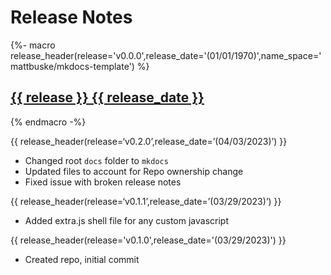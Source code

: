 # Release Notes

{%- macro release_header(release='v0.0.0',release_date='(01/01/1970)',name_space='mattbuske/mkdocs-template') %}
## <a href="https://github.com/{{ name_space }}/releases/tag/{{ release }}" target="_blank" title="{{ release }} Release" alt="{{ release }} Release">**{{ release }} {{ release_date }}**</a>
{% endmacro -%}

{{ release_header(release=‘v0.2.0’,release_date=’(04/03/2023)’) }}
- Changed root `docs` folder to `mkdocs`
- Updated files to account for Repo ownership change
- Fixed issue with broken release notes 

{{ release_header(release=‘v0.1.1’,release_date=’(03/29/2023)’) }}
- Added extra.js shell file for any custom javascript

{{ release_header(release='v0.1.0',release_date='(03/29/2023)') }}
- Created repo, initial commit
